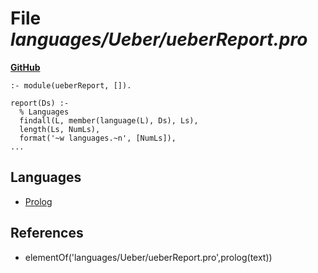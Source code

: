 # File _languages/Ueber/ueberReport.pro_
**[GitHub](https://github.com/softlang/yas/blob/master/languages/Ueber/ueberReport.pro)**
```
:- module(ueberReport, []).

report(Ds) :-
  % Languages
  findall(L, member(language(L), Ds), Ls),
  length(Ls, NumLs),  
  format('~w languages.~n', [NumLs]),
...
```

## Languages
* [Prolog](../languages/Prolog.md)

## References
* elementOf('languages/Ueber/ueberReport.pro',prolog(text))
